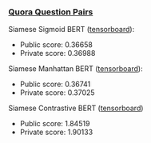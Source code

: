 ### [Quora Question Pairs](https://www.kaggle.com/competitions/quora-question-pairs)

Siamese Sigmoid BERT ([tensorboard](https://tensorboard.dev/experiment/x0CGn0JRQOOjmgHbERSwpA/)):
- Public score:  0.36658
- Private score: 0.36988

Siamese Manhattan BERT ([tensorboard](https://tensorboard.dev/experiment/ghLZhnTgQuytQgXVH4klJg/)):
- Public score:  0.36741
- Private score: 0.37025

Siamese Contrastive BERT ([tensorboard](https://tensorboard.dev/experiment/1Uzw0PHnSg6kIYJ1pmPO5Q/))
- Public score:  1.84519
- Private score: 1.90133
